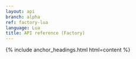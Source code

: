 ```yaml
---
layout: api
branch: alpha
ref: factory-lua
language: Lua
title: API reference (Factory)
---
```

{% include anchor_headings.html html=content %}